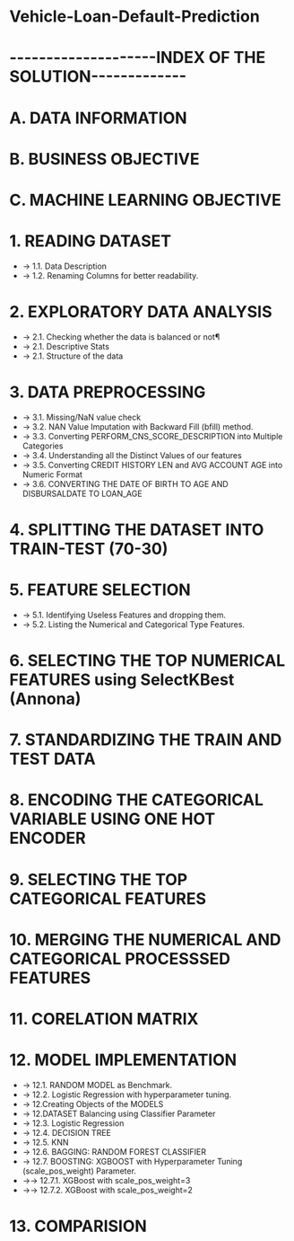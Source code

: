 # Vehicle-Loan-Default-Prediction

# --------------------INDEX OF THE SOLUTION-------------
# A. DATA INFORMATION
# B. BUSINESS OBJECTIVE
# C. MACHINE LEARNING OBJECTIVE
# 1. READING DATASET
- -> 1.1. Data Description
- -> 1.2. Renaming Columns for better readability.

# 2. EXPLORATORY DATA ANALYSIS
- -> 2.1. Checking whether the data is balanced or not¶
- -> 2.1. Descriptive Stats
- -> 2.1. Structure of the data

# 3. DATA PREPROCESSING
- -> 3.1. Missing/NaN value check
- -> 3.2. NAN Value Imputation with Backward Fill (bfill) method.
- -> 3.3. Converting PERFORM_CNS_SCORE_DESCRIPTION into Multiple Categories
- -> 3.4. Understanding all the Distinct Values of our features
- -> 3.5. Converting CREDIT HISTORY LEN and AVG ACCOUNT AGE into Numeric Format
- -> 3.6. CONVERTING THE DATE OF BIRTH TO AGE AND DISBURSALDATE TO LOAN_AGE

# 4. SPLITTING THE DATASET INTO TRAIN-TEST (70-30)

# 5. FEATURE SELECTION
- -> 5.1. Identifying Useless Features and dropping them.
- -> 5.2. Listing the Numerical and Categorical Type Features.

# 6. SELECTING THE TOP NUMERICAL FEATURES using SelectKBest (Annona)

# 7. STANDARDIZING THE TRAIN AND TEST DATA

# 8. ENCODING THE CATEGORICAL VARIABLE USING ONE HOT ENCODER

# 9. SELECTING THE TOP CATEGORICAL FEATURES

# 10. MERGING THE NUMERICAL AND CATEGORICAL PROCESSSED FEATURES
# 11. CORELATION MATRIX

# 12. MODEL IMPLEMENTATION
- -> 12.1. RANDOM MODEL as Benchmark.
- -> 12.2. Logistic Regression with hyperparameter tuning.
- -> 12.Creating Objects of the MODELS
- -> 12.DATASET Balancing using Classifier Parameter
- -> 12.3. Logistic Regression
- -> 12.4. DECISION TREE
- -> 12.5. KNN
- -> 12.6. BAGGING: RANDOM FOREST CLASSIFIER
- -> 12.7. BOOSTING: XGBOOST with Hyperparameter Tuning (scale_pos_weight) Parameter.
- ->-> 12.7.1. XGBoost with scale_pos_weight=3
- ->-> 12.7.2. XGBoost with scale_pos_weight=2

# 13. COMPARISION
